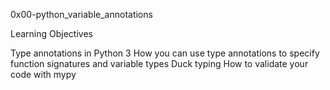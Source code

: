 0x00-python_variable_annotations

Learning Objectives

Type annotations in Python 3
How you can use type annotations to specify function signatures and variable types
Duck typing
How to validate your code with mypy
